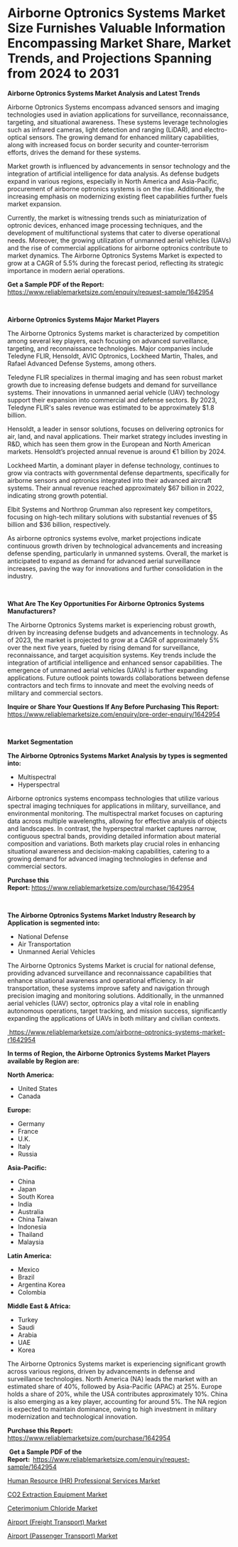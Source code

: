 <p><h1>Airborne Optronics Systems Market Size Furnishes Valuable Information Encompassing Market Share, Market Trends, and Projections Spanning from 2024 to 2031</h1></p><p><strong>Airborne Optronics Systems Market Analysis and Latest Trends</strong></p>
<p><p>Airborne Optronics Systems encompass advanced sensors and imaging technologies used in aviation applications for surveillance, reconnaissance, targeting, and situational awareness. These systems leverage technologies such as infrared cameras, light detection and ranging (LiDAR), and electro-optical sensors. The growing demand for enhanced military capabilities, along with increased focus on border security and counter-terrorism efforts, drives the demand for these systems.</p><p>Market growth is influenced by advancements in sensor technology and the integration of artificial intelligence for data analysis. As defense budgets expand in various regions, especially in North America and Asia-Pacific, procurement of airborne optronics systems is on the rise. Additionally, the increasing emphasis on modernizing existing fleet capabilities further fuels market expansion.</p><p>Currently, the market is witnessing trends such as miniaturization of optronic devices, enhanced image processing techniques, and the development of multifunctional systems that cater to diverse operational needs. Moreover, the growing utilization of unmanned aerial vehicles (UAVs) and the rise of commercial applications for airborne optronics contribute to market dynamics. The Airborne Optronics Systems Market is expected to grow at a CAGR of 5.5% during the forecast period, reflecting its strategic importance in modern aerial operations.</p></p>
<p><strong>Get a Sample PDF of the Report:&nbsp;</strong> <a href="https://www.reliablemarketsize.com/enquiry/request-sample/1642954?utm_campaign=1591&utm_medium=2&utm_source=Github&utm_content=ia&utm_term=23102024&utm_id=airborne-optronics-systems">https://www.reliablemarketsize.com/enquiry/request-sample/1642954</a></p>
<p>&nbsp;</p>
<p><strong>Airborne Optronics Systems Major Market Players</strong></p>
<p><p>The Airborne Optronics Systems market is characterized by competition among several key players, each focusing on advanced surveillance, targeting, and reconnaissance technologies. Major companies include Teledyne FLIR, Hensoldt, AVIC Optronics, Lockheed Martin, Thales, and Rafael Advanced Defense Systems, among others. </p><p>Teledyne FLIR specializes in thermal imaging and has seen robust market growth due to increasing defense budgets and demand for surveillance systems. Their innovations in unmanned aerial vehicle (UAV) technology support their expansion into commercial and defense sectors. By 2023, Teledyne FLIR's sales revenue was estimated to be approximately $1.8 billion.</p><p>Hensoldt, a leader in sensor solutions, focuses on delivering optronics for air, land, and naval applications. Their market strategy includes investing in R&D, which has seen them grow in the European and North American markets. Hensoldt’s projected annual revenue is around €1 billion by 2024.</p><p>Lockheed Martin, a dominant player in defense technology, continues to grow via contracts with governmental defense departments, specifically for airborne sensors and optronics integrated into their advanced aircraft systems. Their annual revenue reached approximately $67 billion in 2022, indicating strong growth potential.</p><p>Elbit Systems and Northrop Grumman also represent key competitors, focusing on high-tech military solutions with substantial revenues of $5 billion and $36 billion, respectively. </p><p>As airborne optronics systems evolve, market projections indicate continuous growth driven by technological advancements and increasing defense spending, particularly in unmanned systems. Overall, the market is anticipated to expand as demand for advanced aerial surveillance increases, paving the way for innovations and further consolidation in the industry.</p></p>
<p>&nbsp;</p>
<p><strong>What Are The Key Opportunities For Airborne Optronics Systems Manufacturers?</strong></p>
<p><p>The Airborne Optronics Systems market is experiencing robust growth, driven by increasing defense budgets and advancements in technology. As of 2023, the market is projected to grow at a CAGR of approximately 5% over the next five years, fueled by rising demand for surveillance, reconnaissance, and target acquisition systems. Key trends include the integration of artificial intelligence and enhanced sensor capabilities. The emergence of unmanned aerial vehicles (UAVs) is further expanding applications. Future outlook points towards collaborations between defense contractors and tech firms to innovate and meet the evolving needs of military and commercial sectors.</p></p>
<p><strong>Inquire or Share Your Questions If Any Before Purchasing This Report:</strong> <a href="https://www.reliablemarketsize.com/enquiry/pre-order-enquiry/1642954?utm_campaign=1591&utm_medium=2&utm_source=Github&utm_content=ia&utm_term=23102024&utm_id=airborne-optronics-systems">https://www.reliablemarketsize.com/enquiry/pre-order-enquiry/1642954</a></p>
<p>&nbsp;</p>
<p><strong>Market Segmentation</strong></p>
<p><strong>The Airborne Optronics Systems Market Analysis by types is segmented into:</strong></p>
<p><ul><li>Multispectral</li><li>Hyperspectral</li></ul></p>
<p><p>Airborne optronics systems encompass technologies that utilize various spectral imaging techniques for applications in military, surveillance, and environmental monitoring. The multispectral market focuses on capturing data across multiple wavelengths, allowing for effective analysis of objects and landscapes. In contrast, the hyperspectral market captures narrow, contiguous spectral bands, providing detailed information about material composition and variations. Both markets play crucial roles in enhancing situational awareness and decision-making capabilities, catering to a growing demand for advanced imaging technologies in defense and commercial sectors.</p></p>
<p><strong>Purchase this Report:&nbsp;</strong><a href="https://www.reliablemarketsize.com/purchase/1642954?utm_campaign=1591&utm_medium=2&utm_source=Github&utm_content=ia&utm_term=23102024&utm_id=airborne-optronics-systems">https://www.reliablemarketsize.com/purchase/1642954</a></p>
<p>&nbsp;</p>
<p><strong>The Airborne Optronics Systems Market Industry Research by Application is segmented into:</strong></p>
<p><ul><li>National Defense</li><li>Air Transportation</li><li>Unmanned Aerial Vehicles</li></ul></p>
<p><p>The Airborne Optronics Systems Market is crucial for national defense, providing advanced surveillance and reconnaissance capabilities that enhance situational awareness and operational efficiency. In air transportation, these systems improve safety and navigation through precision imaging and monitoring solutions. Additionally, in the unmanned aerial vehicles (UAV) sector, optronics play a vital role in enabling autonomous operations, target tracking, and mission success, significantly expanding the applications of UAVs in both military and civilian contexts.</p></p>
<p><a href="https://www.reliablemarketsize.com/airborne-optronics-systems-market-r1642954?utm_campaign=1591&utm_medium=2&utm_source=Github&utm_content=ia&utm_term=23102024&utm_id=airborne-optronics-systems">&nbsp;https://www.reliablemarketsize.com/airborne-optronics-systems-market-r1642954</a></p>
<p><strong>In terms of Region, the Airborne Optronics Systems Market Players available by Region are:</strong></p>
<p>
    <p> <strong> North America: </strong>
        <ul>
            <li>United States</li>
            <li>Canada</li>
        </ul>
        </p> 
    <p> <strong> Europe: </strong>
        <ul>
            <li>Germany</li>
            <li>France</li>
            <li>U.K.</li>
            <li>Italy</li>
            <li>Russia</li>
        </ul>
        </p> 
    <p> <strong> Asia-Pacific: </strong>
        <ul>
            <li>China</li>
            <li>Japan</li>
            <li>South Korea</li>
            <li>India</li>
            <li>Australia</li>
            <li>China Taiwan</li>
            <li>Indonesia</li>
            <li>Thailand</li>
            <li>Malaysia</li>
        </ul>
        </p> 
    <p> <strong> Latin America: </strong>
        <ul>
            <li>Mexico</li>
            <li>Brazil</li>
            <li>Argentina Korea</li>
            <li>Colombia</li>
        </ul>
        </p> 
    <p> <strong> Middle East & Africa: </strong>
        <ul>
            <li>Turkey</li>
            <li>Saudi</li>
            <li>Arabia</li>
            <li>UAE</li>
            <li>Korea</li>
        </ul>
    </p>
    </p>
<p><p>The Airborne Optronics Systems market is experiencing significant growth across various regions, driven by advancements in defense and surveillance technologies. North America (NA) leads the market with an estimated share of 40%, followed by Asia-Pacific (APAC) at 25%. Europe holds a share of 20%, while the USA contributes approximately 10%. China is also emerging as a key player, accounting for around 5%. The NA region is expected to maintain dominance, owing to high investment in military modernization and technological innovation.</p></p>
<p><strong>Purchase this Report: </strong><a href="https://www.reliablemarketsize.com/purchase/1642954?utm_campaign=1591&utm_medium=2&utm_source=Github&utm_content=ia&utm_term=23102024&utm_id=airborne-optronics-systems">https://www.reliablemarketsize.com/purchase/1642954</a></p>
<p>&nbsp;<strong>Get a Sample PDF of the Report:&nbsp;&nbsp;</strong><a href="https://www.reliablemarketsize.com/enquiry/request-sample/1642954?utm_campaign=1591&utm_medium=2&utm_source=Github&utm_content=ia&utm_term=23102024&utm_id=airborne-optronics-systems">https://www.reliablemarketsize.com/enquiry/request-sample/1642954</a></p>
<p><strong></strong></p>
<p><p><a href="https://www.linkedin.com/pulse/future-ready-strategic-insights-global-human-resource-hr-xsyvf?utm_campaign=1591&utm_medium=2&utm_source=Github&utm_content=ia&utm_term=23102024&utm_id=airborne-optronics-systems">Human Resource (HR) Professional Services Market</a></p><p><a href="https://issuu.com/reportprime-2/docs/co2-extraction-equipment-market-siz_54ef28834c497a?utm_campaign=1591&utm_medium=2&utm_source=Github&utm_content=ia&utm_term=23102024&utm_id=airborne-optronics-systems">CO2 Extraction Equipment Market</a></p><p><a href="https://github.com/AshrafKhan865/Market-Research-Report-List-1/blob/main/ceterimonium-chloride-market.md?utm_campaign=1591&utm_medium=2&utm_source=Github&utm_content=ia&utm_term=23102024&utm_id=airborne-optronics-systems">Ceterimonium Chloride Market</a></p><p><a href="https://www.linkedin.com/pulse/airport-freight-transport-market-pulse-69-expansion-blueprint-vh8kf?utm_campaign=1591&utm_medium=2&utm_source=Github&utm_content=ia&utm_term=23102024&utm_id=airborne-optronics-systems">Airport (Freight Transport) Market</a></p><p><a href="https://www.linkedin.com/pulse/airport-passenger-transport-market-outlook-current-assessment-fosbf?utm_campaign=1591&utm_medium=2&utm_source=Github&utm_content=ia&utm_term=23102024&utm_id=airborne-optronics-systems">Airport (Passenger Transport) Market</a></p></p>